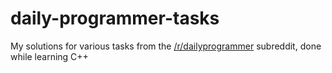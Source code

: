 # daily-programmer-tasks
My solutions for various tasks from the [/r/dailyprogrammer](www.reddit.com/r/dailyprogrammer) subreddit, done while learning C++
